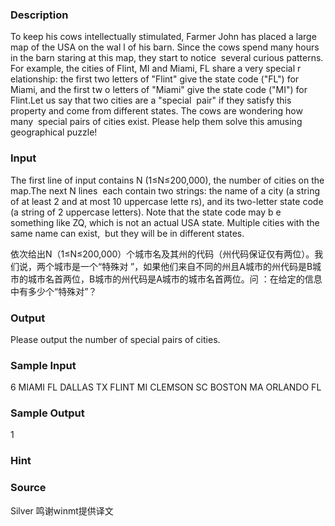 
### Description
To keep his cows intellectually stimulated, Farmer John has placed a large map of the USA on the wal
l of his barn. Since the cows spend many hours in the barn staring at this map, they start to notice
 several curious patterns. For example, the cities of Flint, MI and Miami, FL share a very special r
elationship: the first two letters of "Flint" give the state code ("FL") for Miami, and the first tw
o letters of "Miami" give the state code ("MI") for Flint.Let us say that two cities are a "special 
pair" if they satisfy this property and come from different states. The cows are wondering how many 
special pairs of cities exist. Please help them solve this amusing geographical puzzle!


### Input
The first line of input contains N (1≤N≤200,000), the number of cities on the map.The next N lines
 each contain two strings: the name of a city (a string of at least 2 and at most 10 uppercase lette
rs), and its two-letter state code (a string of 2 uppercase letters). Note that the state code may b
e something like ZQ, which is not an actual USA state. Multiple cities with the same name can exist,
 but they will be in different states.

依次给出N（1≤N≤200,000）个城市名及其州的代码（州代码保证仅有两位）。我们说，两个城市是一个“特殊对
”，如果他们来自不同的州且A城市的州代码是B城市的城市名首两位，B城市的州代码是A城市的城市名首两位。问
：在给定的信息中有多少个“特殊对”？



### Output
Please output the number of special pairs of cities.




### Sample Input
6
MIAMI FL
DALLAS TX
FLINT MI
CLEMSON SC
BOSTON MA
ORLANDO FL
### Sample Output
1
### Hint

### Source
Silver 鸣谢winmt提供译文